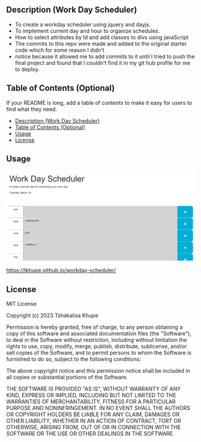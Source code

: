 
## Description (Work Day Scheduler)

- To create a workday scheduler using jquery and dayjs. 
- To implement current day and hour to organize schedules.
- How to select attributes by Id and add classes to divs using javaScript
- The commits to this repo were made and added to the original starter code which for some reason I didn't
- notice because it allowed me to add commits to it until I tried to push the final project and found that I couldn't find it in my git hub profile for me to deploy.

## Table of Contents (Optional)

If your README is long, add a table of contents to make it easy for users to find what they need.

- [Description (Work Day Scheduler)](#description-work-day-scheduler)
- [Table of Contents (Optional)](#table-of-contents-optional)
- [Usage](#usage)
- [License](#license)


## Usage

![alt text](Assets/images/screenshot.png)

https://tkhupe.github.io/workday-scheduler/

## License

MIT License

Copyright (c) 2023 Tshakalisa Khupe

Permission is hereby granted, free of charge, to any person obtaining a copy
of this software and associated documentation files (the "Software"), to deal
in the Software without restriction, including without limitation the rights
to use, copy, modify, merge, publish, distribute, sublicense, and/or sell
copies of the Software, and to permit persons to whom the Software is
furnished to do so, subject to the following conditions:

The above copyright notice and this permission notice shall be included in all
copies or substantial portions of the Software.

THE SOFTWARE IS PROVIDED "AS IS", WITHOUT WARRANTY OF ANY KIND, EXPRESS OR
IMPLIED, INCLUDING BUT NOT LIMITED TO THE WARRANTIES OF MERCHANTABILITY,
FITNESS FOR A PARTICULAR PURPOSE AND NONINFRINGEMENT. IN NO EVENT SHALL THE
AUTHORS OR COPYRIGHT HOLDERS BE LIABLE FOR ANY CLAIM, DAMAGES OR OTHER
LIABILITY, WHETHER IN AN ACTION OF CONTRACT, TORT OR OTHERWISE, ARISING FROM,
OUT OF OR IN CONNECTION WITH THE SOFTWARE OR THE USE OR OTHER DEALINGS IN THE
SOFTWARE.
